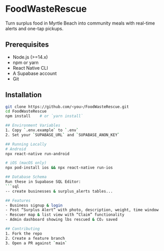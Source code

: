 # FoodWasteRescue

Turn surplus food in Myrtle Beach into community meals with real-time alerts and one-tap pickups.

## Prerequisites
- Node.js (>=14.x)
- npm or yarn
- React Native CLI
- A Supabase account
- Git

## Installation
```bash
git clone https://github.com/<you>/FoodWasteRescue.git
cd FoodWasteRescue
npm install    # or `yarn install`

## Environment Variables
1. Copy `.env.example` to `.env`
2. Set your `SUPABASE_URL` and `SUPABASE_ANON_KEY`

## Running Locally
# Android
npx react-native run-android

# iOS (macOS only)
npx pod-install ios && npx react-native run-ios

## Database Schema
Run these in Supabase SQL Editor:
```sql
-- create businesses & surplus_alerts tables...

## Features
- Business signup & login
- Post “Surplus Alert” with photo, description, weight, time window
- Rescuer map & list view with “Claim” functionality
- Admin dashboard showing lbs rescued & CO₂ saved

## Contributing
1. Fork the repo
2. Create a feature branch
3. Open a PR against `main`
